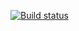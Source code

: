 [![Build status](https://ci.appveyor.com/api/projects/status/uh10qdr4s8ox4g89?svg=true)](https://ci.appveyor.com/project/davmarat/geo)
